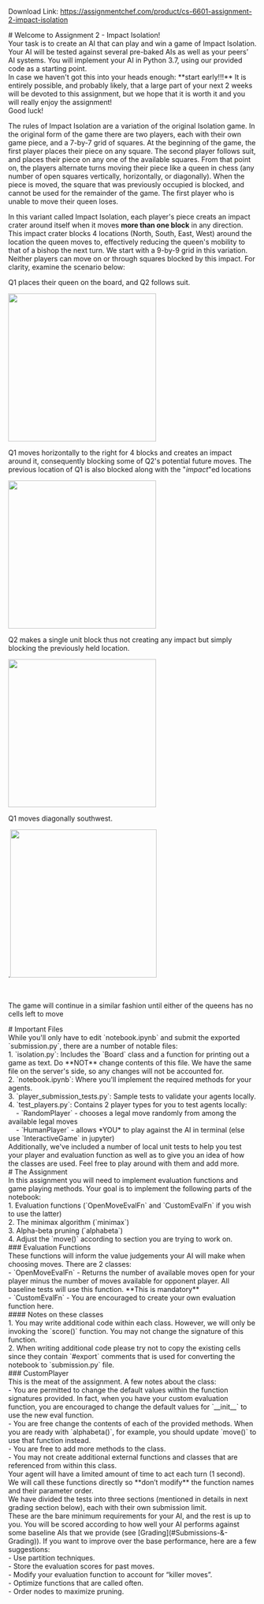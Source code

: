Download Link: https://assignmentchef.com/product/cs-6601-assignment-2-impact-isolation
<br>
<div>
<div># Welcome to Assignment 2 - Impact Isolation!</div>
<div>Your task is to create an AI that can play and win a game of Impact Isolation. Your AI will be tested against several pre-baked AIs as well as your peers’ AI systems. You will implement your AI in Python 3.7, using our provided code as a starting point.</div>
<div>In case we haven't got this into your heads enough: **start early!!!** It is entirely possible, and probably likely, that a large part of your next 2 weeks will be devoted to this assignment, but we hope that it is worth it and you will really enjoy the assignment!</div>
<div>Good luck!</div>
</div>
<div></div>
The rules of Impact Isolation are a variation of the original Isolation game. In the original form of the game there are two players, each with their own game piece, and a 7-by-7 grid of squares. At the beginning of the game, the first player places their piece on any square. The second player follows suit, and places their piece on any one of the available squares. From that point on, the players alternate turns moving their piece like a queen in chess (any number of open squares vertically, horizontally, or diagonally). When the piece is moved, the square that was previously occupied is blocked, and cannot be used for the remainder of the game. The first player who is unable to move their queen loses.

In this variant called Impact Isolation, each player's piece creats an impact crater around itself when it moves **more than one block** in any direction. This impact crater blocks 4 locations (North, South, East, West) around the location the queen moves to, effectively reducing the queen's mobility to that of a bishop the next turn. We start with a 9-by-9 grid in this variation. Neither players can move on or through squares blocked by this impact. For clarity, examine the scenario below:

Q1 places their queen on the board, and Q2 follows suit.
<div><img class="alignnone size-medium wp-image-22351" src="https://assignmentchef.com/wp-content/uploads/2023/02/impact_1-300x300.png" alt="" width="300" height="300" /></div>
Q1 moves horizontally to the right for 4 blocks and creates an impact around it, consequently blocking some of Q2's potential future moves. The previous location of Q1 is also blocked along with the "_impact_"ed locations
<div><img class="alignnone size-medium wp-image-22352" src="https://assignmentchef.com/wp-content/uploads/2023/02/impact_2-300x300.png" alt="" width="300" height="300" /></div>
Q2 makes a single unit block thus not creating any impact but simply blocking the previously held location.
<div><img class="alignnone size-medium wp-image-22353" src="https://assignmentchef.com/wp-content/uploads/2023/02/impact_3-300x300.png" alt="" width="300" height="300" /></div>
Q1 moves diagonally southwest.

.<img class="alignnone size-medium wp-image-22354" src="https://assignmentchef.com/wp-content/uploads/2023/02/impact_4-297x300.png" alt="" width="297" height="300" />

&nbsp;

The game will continue in a similar fashion until either of the queens has no cells left to move
<div>
<div># Important Files</div>
<div>While you'll only have to edit `notebook.ipynb` and submit the exported `submission.py`, there are a number of notable files:</div>
<div>1. `isolation.py`: Includes the `Board` class and a function for printing out a game as text. Do **NOT** change contents of this file. We have the same file on the server's side, so any changes will not be accounted for.</div>
<div>2. `notebook.ipynb`: Where you'll implement the required methods for your agents.</div>
<div>3. `player_submission_tests.py`: Sample tests to validate your agents locally.</div>
<div>4. `test_players.py`: Contains 2 player types for you to test agents locally:</div>
<div>    - `RandomPlayer` - chooses a legal move randomly from among the available legal moves</div>
<div>    - `HumanPlayer` - allows *YOU* to play against the AI in terminal (else use `InteractiveGame` in jupyter)</div>
<div>Additionally, we've included a number of local unit tests to help you test your player and evaluation function as well as to give you an idea of how the classes are used. Feel free to play around with them and add more.</div>
</div>
<div></div>
<div>
<div>
<div># The Assignment</div>
<div>In this assignment you will need to implement evaluation functions and game playing methods. Your goal is to implement the following parts of the notebook:</div>
<div>1. Evaluation functions (`OpenMoveEvalFn` and `CustomEvalFn` if you wish to use the latter)</div>
<div>2. The minimax algorithm (`minimax`)</div>
<div>3. Alpha-beta pruning (`alphabeta`)</div>
<div>4. Adjust the `move()` according to section you are trying to work on.</div>
</div>
<div>
<div>
<div>### Evaluation Functions</div>
<div>These functions will inform the value judgements your AI will make when choosing moves. There are 2 classes:</div>
<div>- `OpenMoveEvalFn` - Returns the number of available moves open for your player minus the number of moves available for opponent player. All baseline tests will use this function. **This is mandatory**</div>
<div>- `CustomEvalFn` - You are encouraged to create your own evaluation function here.</div>
<div>#### Notes on these classes</div>
<div>1. You may write additional code within each class. However, we will only be invoking the `score()` function. You may not change the signature of this function.</div>
<div>2. When writing additional code please try not to copy the existing cells since they contain `#export` comments that is used for converting the notebook to `submission.py` file.</div>
</div>
<div>
<div>
<div>### CustomPlayer</div>
<div>This is the meat of the assignment. A few notes about the class:</div>
<div>- You are permitted to change the default values within the function signatures provided. In fact, when you have your custom evaluation function, you are encouraged to change the default values for `__init__` to use the new eval function.</div>
<div>- You are free change the contents of each of the provided methods. When you are ready with `alphabeta()`, for example, you should update `move()` to use that function instead.</div>
<div>- You are free to add more methods to the class.</div>
<div>- You may not create additional external functions and classes that are referenced from within this class.</div>
<div>Your agent will have a limited amount of time to act each turn (1 second). We will call these functions directly so **don’t modify** the function names and their parameter order.</div>
</div>
<div>
<div>
<div>We have divided the tests into three sections (mentioned in details in next grading section below), each with their own submission limit.</div>
<div>These are the bare minimum requirements for your AI, and the rest is up to you. You will be scored according to how well your AI performs against some baseline AIs that we provide (see [Grading](#Submissions-&amp;-Grading)). If you want to improve over the base performance, here are a few suggestions:</div>
<div>- Use partition techniques.</div>
<div>- Store the evaluation scores for past moves.</div>
<div>- Modify your evaluation function to account for “killer moves”.</div>
<div>- Optimize functions that are called often.</div>
<div>- Order nodes to maximize pruning.</div>
</div>
<div></div>
</div>
</div>
</div>
</div>